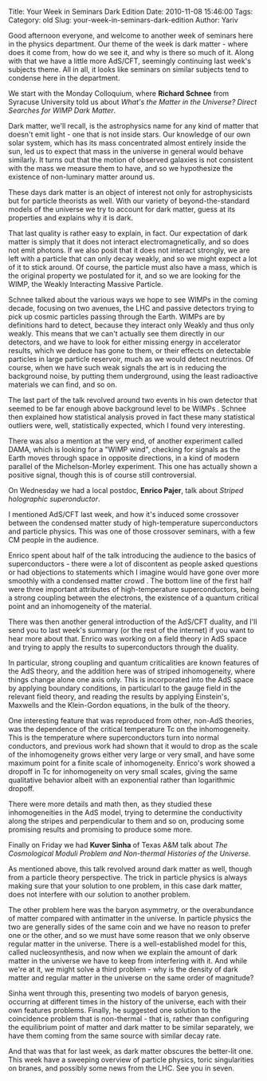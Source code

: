 Title: Your Week in Seminars Dark Edition
Date: 2010-11-08 15:46:00
Tags: 
Category: old
Slug: your-week-in-seminars-dark-edition
Author: Yariv

Good afternoon everyone, and welcome to another week of seminars here in the physics department.  Our theme of the week is dark matter - where does it come from, how do we see it, and why is there so much of it. Along with that we have a little more AdS/CFT, seemingly continuing last week's subjects theme. All in all, it looks like seminars on similar subjects tend to condense here in the department.

<a name='more'></a>

We start with the Monday Colloquium, where <span style="font-weight: bold;">Richard Schnee</span><span> from Syracuse University told us about </span><span style="font-style: italic;">What's the Matter in the Universe?  Direct Searches for WIMP Dark Matter</span>.

Dark matter, we'll recall, is the astrophysics name for any kind of matter that doesn't emit light - one that is not inside stars. Our knowledge of our own solar system, which has its mass concentrated almost entirely inside the sun, led us to expect that mass in the universe in general would behave similarly. It turns out that the motion of observed galaxies is not consistent with the mass we  measure them to have, and so we hypothesize the existence of non-luminary matter around us.

These days dark matter is an object of interest not only for astrophysicists but for particle theorists as well. With our variety of beyond-the-standard models of the universe we try to account for dark matter, guess at its properties and explains why it is dark.

That last quality is rather easy to explain, in fact. Our expectation of dark matter is simply that it does not interact electromagnetically, and so does not emit photons. If we also posit that it does not interact strongly, we are left with a particle that can only decay weakly, and so we might expect a lot of it to stick around. Of course, the particle must also have a mass, which is the original property we postulated for it, and so we are looking for the WIMP, the Weakly Interacting Massive Particle.

Schnee talked about the various ways we hope to see WIMPs in the coming decade, focusing on two avenues, the LHC and passive detectors trying to pick up cosmic particles passing through the Earth. WIMPs are by definitions hard to detect, because they interact only Weakly and thus only weakly. This means that we can't actually see them directly in our detectors, and we have to look for either missing energy in accelerator results, which we deduce has gone to them, or their effects on detectable particles in large particle reservoir, much as we would detect neutrinos. Of course, when we have such weak signals the art is in reducing the background noise, by putting them underground, using the least radioactive materials we can find, and so on.

The last part of the talk revolved around two events in his own detector that seemed to be far enough above background level to be  WIMPs . Schnee then explained how statistical analysis proved in fact these many statistical outliers were, well, statistically expected, which I found very interesting.

There was also a mention at the very end, of another  experiment called DAMA, which is looking for a "WIMP wind", checking for signals as the Earth moves through space in opposite directions, in a kind of modern parallel of the Michelson-Morley experiment. This one has actually shown a positive signal, though this is of course still controversial.


On Wednesday we had a local postdoc, <span style="font-weight: bold;">Enrico Pajer</span>, talk about <span style="font-style: italic;">Striped holographic superonductor</span>.

I mentioned AdS/CFT last week, and how it's induced some crossover between the condensed matter study of high-temperature superconductors and particle physics. This was one of those crossover seminars, with a few CM people in the audience.

Enrico spent about half of the talk introducing the audience to the basics of superconductors - there were a lot of discontent as people asked questions or had objections to statements which I imagine would have gone over more smoothly with a condensed matter crowd . The bottom line of the first half were three important attributes of high-temperature superconductors, being a strong coupling between the electrons, the existence of a quantum critical point and an inhomogeneity of the material.

There was then another general introduction of the AdS/CFT duality, and I'll send you to last week's summary (or the rest of the internet) if you want to hear more about that. Enrico was working on a field theory in AdS space and trying to apply the results to superconductors through the duality.

In particular, strong coupling and quantum criticalities are known features of the AdS theory, and the addition here was of striped inhomogeneity, where things change alone one axis only. This is incorporated into the AdS space by applying  boundary conditions, in particularl to the gauge field in the relevant field theory, and reading the results by applying Einstein's, Maxwells and the Klein-Gordon equations, in the bulk of the theory.

One interesting feature that was reproduced from other, non-AdS theories, was the dependence of the  critical temperature Tc on the inhomogeneity. This is the temperature where superconductors turn into normal conductors, and previous work had shown that it would to drop as the scale of the inhomogeneity grows either very large or very small, and have some maximum point for a finite scale of inhomogeneity. Enrico's work showed a dropoff in Tc for  inhomogeneity on very small scales, giving the same qualitative behavior albeit with an exponential rather than logarithmic dropoff.

There were more details and math then, as they  studied these inhomogeneities in the AdS model, trying to determine the conductivity along the stripes and perpendicular to them and so on, producing some promising results and promising to produce some more.


Finally on Friday we had <span style="font-weight: bold;">Kuver Sinha</span> of Texas A&amp;M talk about <span style="font-style: italic;">The Cosmological Moduli Problem and Non-thermal Histories of the Universe.

</span>As mentioned above, this talk revolved around dark matter as well, though from a particle theory perspective. The trick in particle physics is always making sure that your solution to one problem, in this case dark matter, does not interfere with our solution to another problem.

The other problem here was the baryon asymmetry, or the overabundance of matter compared with antimatter in the universe. In particle physics the two are generally sides of the same coin and we have no reason to prefer one or the other, and so we must have some reason that we only observe regular matter in the universe. There is a well-established model for this, called nucleosynthesis, and now when we explain the amount of dark matter in the universe we have to keep from interfering with it. And while we're at it, we might solve a third problem - why is the density of dark matter and regular matter in the universe on the same order of magnitude?

Sinha went through this, presenting two models of baryon genesis, occurring at different times in the history of the universe, each with their own features problems. Finally, he suggested one solution to the coincidence problem that is non-thermal - that is, rather than configuring the equilibrium point of matter and dark matter to be similar separately, we have them coming from the same source with similar decay rate.


And that was that for last week, as dark matter obscures the better-lit one. This week have a sweeping overview of particle physics, toric singularities on branes, and possibly some news from the LHC. See you in seven.
<span style="font-style: italic;"></span>
